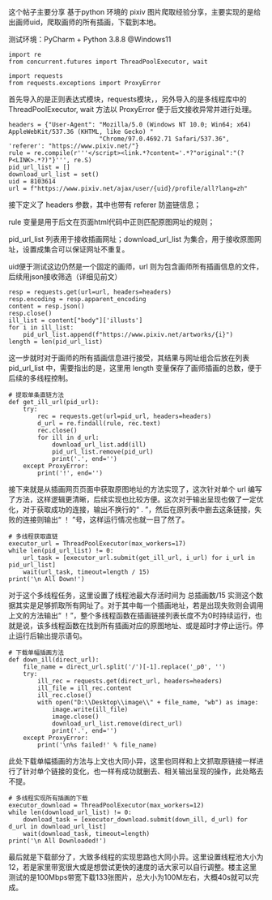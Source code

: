
这个帖子主要分享 基于python 环境的 pixiv 图片爬取经验分享，主要实现的是给出画师uid，爬取画师的所有插画，下载到本地。

测试环境：PyCharm + Python 3.8.8 @Windows11

```
import re
from concurrent.futures import ThreadPoolExecutor, wait

import requests
from requests.exceptions import ProxyError
```

首先导入的是正则表达式模块，requests模块，，另外导入的是多线程库中的ThreadPoolExecutor, wait 方法以 ProxyError 便于后文接收异常并进行处理。

```
headers = {"User-Agent": "Mozilla/5.0 (Windows NT 10.0; Win64; x64) AppleWebKit/537.36 (KHTML, like Gecko) "
                         "Chrome/97.0.4692.71 Safari/537.36", 'referer': "https://www.pixiv.net/"}
rule = re.compile(r'''</script><link.*?content='.*?"original":"(?P<LINK>.*?)"}''', re.S)
pid_url_list = []
download_url_list = set()
uid = 8103614
url = f"https://www.pixiv.net/ajax/user/{uid}/profile/all?lang=zh"
```

接下定义了 headers 参数，其中也带有 referer 防盗链信息；

rule 变量是用于后文在页面html代码中正则匹配原图网址的规则；

pid_url_list 列表用于接收插画网址；download_url_list 为集合，用于接收原图网址，设置成集合可以保证网址不重复。

uid便于测试这边仍然是一个固定的画师，url 则为包含画师所有插画信息的文件，后续用json接收筛选（详细见前文）

```
resp = requests.get(url=url, headers=headers)
resp.encoding = resp.apparent_encoding
content = resp.json()
resp.close()
ill_list = content["body"]['illusts']
for i in ill_list:
    pid_url_list.append(f"https://www.pixiv.net/artworks/{i}")
length = len(pid_url_list)
```

这一步就时对于画师的所有插画信息进行接受，其结果与网址组合后放在列表 pid_url_list 中，需要指出的是，这里用 length 变量保存了画师插画的总数，便于后续的多线程控制。

```
# 提取单条直链方法
def get_ill_url(pid_url):
    try:
        rec = requests.get(url=pid_url, headers=headers)
        d_url = re.findall(rule, rec.text)
        rec.close()
        for ill in d_url:
            download_url_list.add(ill)
            pid_url_list.remove(pid_url)
            print('.', end='')
    except ProxyError:
        print('!', end='')
```

接下来就是从插画网页页面中获取原图地址的方法实现了，这次针对单个 url 编写了方法，这样逻辑更清晰，后续实现也比较方便。这次对于输出呈现也做了一定优化，对于获取成功的连接，输出不换行的“   .   ”，然后在原列表中删去这条链接，失败的连接则输出“    ！  ”号，这样运行情况也就一目了然了。

```
# 多线程获取直链
executor_url = ThreadPoolExecutor(max_workers=17)
while len(pid_url_list) != 0:
    url_task = [executor_url.submit(get_ill_url, i_url) for i_url in pid_url_list]
    wait(url_task, timeout=length / 15)
print('\n All Down!')
```

对于这个多线程任务，这里设置了线程池最大存活时间为 总插画数/15 实测这个数据其实是足够抓取所有网址了。对于其中每一个插画地址，若是出现失败则会调用上文的方法输出“  ！”，整个多线程函数在插画链接列表长度不为0时持续运行，也就是说，该多线程函数在找到所有插画对应的原图地址、或是超时才停止运行。停止运行后输出提示语句。

```****
# 下载单幅插画方法
def down_ill(direct_url):
    file_name = direct_url.split('/')[-1].replace('_p0', '')
    try:
        ill_rec = requests.get(direct_url, headers=headers)
        ill_file = ill_rec.content
        ill_rec.close()
        with open("D:\\Desktop\\image\\" + file_name, "wb") as image:
            image.write(ill_file)
            image.close()
            download_url_list.remove(direct_url)
            print('.', end='')
    except ProxyError:
        print('\n%s failed!' % file_name)
```

此处下载单幅插画的方法与上文也大同小异，这里也同样和上文抓取原链接一样进行了针对单个链接的变化，也一样有成功就删去、相关输出呈现的操作，此处略去不提。

```
# 多线程实现所有插画的下载
executor_download = ThreadPoolExecutor(max_workers=12)
while len(download_url_list) != 0:
    download_task = [executor_download.submit(down_ill, d_url) for d_url in download_url_list]
    wait(download_task, timeout=length)
print('\n All Downloaded!')
```

最后就是下载部分了，大致多线程的实现思路也大同小异。这里设置线程池大小为12，若是家里带宽很大或是想尝试更快的速度的话大家可以自行调整。楼主这里测试的是100Mbps带宽下载133张图片，总大小为100M左右，大概40s就可以完成。

